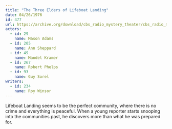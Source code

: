 ```yaml
---
title: "The Three Elders of Lifeboat Landing"
date: 04/26/1976
id: 477
url: https://archive.org/download/cbs_radio_mystery_theater/cbs_radio_mystery_theater-0451-0500.zip/cbs_radio_mystery_theater-0451-0500%2Fcbsrmt_0477_the_three_elders_of_life_boat_landing.mp3
actors:  
  - id: 29
    name: Mason Adams  
  - id: 205
    name: Ann Sheppard  
  - id: 49
    name: Mandel Kramer  
  - id: 267
    name: Robert Phelps  
  - id: 93
    name: Guy Sorel
writers:  
  - id: 234
    name: Roy Winsor
---
```

Lifeboat Landing seems to be the perfect community, where there is no crime and everything is peaceful. When a young reporter starts snooping into the communities past, he discovers more than what he was prepared for.